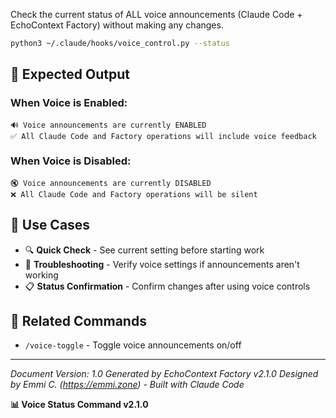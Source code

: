 Check the current status of ALL voice announcements (Claude Code + EchoContext Factory) without making any changes.

```bash
python3 ~/.claude/hooks/voice_control.py --status
```

## 📢 Expected Output

### **When Voice is Enabled:**
```
🔊 Voice announcements are currently ENABLED
✅ All Claude Code and Factory operations will include voice feedback
```

### **When Voice is Disabled:**
```
🔇 Voice announcements are currently DISABLED
❌ All Claude Code and Factory operations will be silent
```

## 🎯 Use Cases

- 🔍 **Quick Check** - See current setting before starting work
- 🤔 **Troubleshooting** - Verify voice settings if announcements aren't working
- 📋 **Status Confirmation** - Confirm changes after using voice controls

## 🔗 Related Commands

- `/voice-toggle` - Toggle voice announcements on/off

---

*Document Version: 1.0*
*Generated by EchoContext Factory v2.1.0*
*Designed by Emmi C. (https://emmi.zone) - Built with Claude Code*

**📊 Voice Status Command v2.1.0**